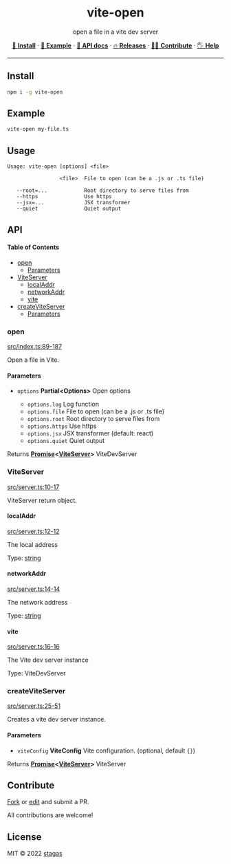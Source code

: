 <h1 align="center">vite-open</h1>

<p align="center">
open a file in a vite dev server
</p>

<p align="center">
   <a href="#install">        🔧 <strong>Install</strong></a>
 · <a href="#example">        🧩 <strong>Example</strong></a>
 · <a href="#api">            📜 <strong>API docs</strong></a>
 · <a href="https://github.com/stagas/vite-open/releases"> 🔥 <strong>Releases</strong></a>
 · <a href="#contribute">     💪🏼 <strong>Contribute</strong></a>
 · <a href="https://github.com/stagas/vite-open/issues">   🖐️ <strong>Help</strong></a>
</p>

---

## Install

```sh
npm i -g vite-open
```

## Example

```sh
vite-open my-file.ts
```

## Usage

    Usage: vite-open [options] <file>

                     <file>  File to open (can be a .js or .ts file)

       --root=...            Root directory to serve files from
       --https               Use https
       --jsx=...             JSX transformer
       --quiet               Quiet output

## API

<!-- Generated by documentation.js. Update this documentation by updating the source code. -->

#### Table of Contents

- [open](#open)
  - [Parameters](#parameters)
- [ViteServer](#viteserver)
  - [localAddr](#localaddr)
  - [networkAddr](#networkaddr)
  - [vite](#vite)
- [createViteServer](#createviteserver)
  - [Parameters](#parameters-1)

### open

[src/index.ts:89-187](https://github.com/stagas/vite-open/blob/e83331a9a79b5d0e26b2e7c3a851636a79a19014/src/index.ts#L89-L187 "Source code on GitHub")

Open a file in Vite.

#### Parameters

- `options` **Partial\<Options>** Open options

  - `options.log` Log function
  - `options.file` File to open (can be a .js or .ts file)
  - `options.root` Root directory to serve files from
  - `options.https` Use https
  - `options.jsx` JSX transformer (default: react)
  - `options.quiet` Quiet output

Returns **[Promise](https://developer.mozilla.org/docs/Web/JavaScript/Reference/Global_Objects/Promise)<[ViteServer](#viteserver)>** ViteDevServer

### ViteServer

[src/server.ts:10-17](https://github.com/stagas/vite-open/blob/e83331a9a79b5d0e26b2e7c3a851636a79a19014/src/server.ts#L10-L17 "Source code on GitHub")

ViteServer return object.

#### localAddr

[src/server.ts:12-12](https://github.com/stagas/vite-open/blob/e83331a9a79b5d0e26b2e7c3a851636a79a19014/src/server.ts#L12-L12 "Source code on GitHub")

The local address

Type: [string](https://developer.mozilla.org/docs/Web/JavaScript/Reference/Global_Objects/String)

#### networkAddr

[src/server.ts:14-14](https://github.com/stagas/vite-open/blob/e83331a9a79b5d0e26b2e7c3a851636a79a19014/src/server.ts#L14-L14 "Source code on GitHub")

The network address

Type: [string](https://developer.mozilla.org/docs/Web/JavaScript/Reference/Global_Objects/String)

#### vite

[src/server.ts:16-16](https://github.com/stagas/vite-open/blob/e83331a9a79b5d0e26b2e7c3a851636a79a19014/src/server.ts#L16-L16 "Source code on GitHub")

The Vite dev server instance

Type: ViteDevServer

### createViteServer

[src/server.ts:25-51](https://github.com/stagas/vite-open/blob/e83331a9a79b5d0e26b2e7c3a851636a79a19014/src/server.ts#L25-L51 "Source code on GitHub")

Creates a vite dev server instance.

#### Parameters

- `viteConfig` **ViteConfig** Vite configuration. (optional, default `{}`)

Returns **[Promise](https://developer.mozilla.org/docs/Web/JavaScript/Reference/Global_Objects/Promise)<[ViteServer](#viteserver)>** ViteServer

## Contribute

[Fork](https://github.com/stagas/vite-open/fork) or
[edit](https://github.dev/stagas/vite-open) and submit a PR.

All contributions are welcome!

## License

MIT © 2022
[stagas](https://github.com/stagas)
